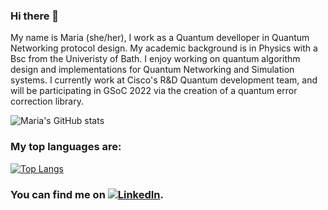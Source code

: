 ### Hi there 👋
My name is Maria (she/her), I work as a Quantum develloper in Quantum Networking protocol design. My academic background is in Physics with a Bsc from the Univeristy of Bath. I enjoy working on quantum algorithm design and implementations for Quantum Networking and Simulation systems.
I currently work at Cisco's R&D Quantum development team, and will be participating in GSoC 2022 via the creation of a quantum error correction library.

![Maria's GitHub stats](https://github-readme-stats.vercel.app/api?username=mgg39&count_private=true&show_icons=true&theme=radical&hide=prs,contribs)

### My top languages are:
[![Top Langs](https://github-readme-stats.vercel.app/api/top-langs/?username=cm2435&layout=compact&langs_count=4)](https://github.com/anuraghazra/github-readme-stats)


<!-- Actual text -->

### You can find me on [![LinkedIn][1.2]][1].

<!-- Icons -->

[1.2]: https://raw.githubusercontent.com/MartinHeinz/MartinHeinz/master/linkedin-3-16.png (LinkedIn icon without padding)

<!-- Links to your social media accounts -->

[1]: https://www.linkedin.com/in/maria-gragera-garces/

<!--
**cm2435/cm2435** is a ✨ _special_ ✨ repository because its `README.md` (this file) appears on your GitHub profile.

Here are some ideas to get you started:

- 🔭 I’m currently working on ...
- 🌱 I’m currently learning ...
- 👯 I’m looking to collaborate on ...
- 🤔 I’m looking for help with ...
- 💬 Ask me about ...
- 📫 How to reach me: ...
- 😄 Pronouns: ...
- ⚡ Fun fact: ...
-->
